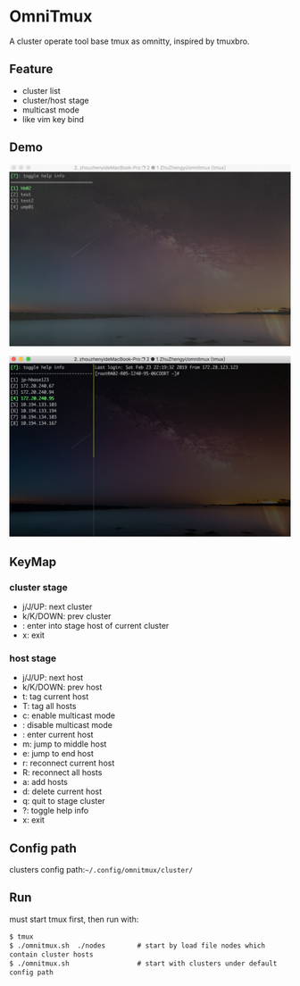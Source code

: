 # OmniTmux

A cluster operate tool base tmux as omnitty, inspired by tmuxbro.

## Feature

* cluster list
* cluster/host stage
* multicast mode
* like vim key bind

## Demo

![cluster_stage](assets/image-20190223221909576.png)



![host_stage](assets/image-20190223222257902.png)

## KeyMap

### cluster stage

* j/J/UP: next cluster
* k/K/DOWN: prev cluster
* <ENTER>: enter into stage host of current cluster
* x: exit

### host stage

* j/J/UP: next host
* k/K/DOWN: prev host
* t: tag current host
* T: tag all hosts
* c: enable multicast mode
* <ESC>: disable multicast mode
* <ENTER>: enter current host
* m: jump to middle host
* e: jump to end host
* r: reconnect current host
* R: reconnect all hosts
* a: add hosts
* d: delete current host
* q: quit to stage cluster
* ?: toggle help info
* x: exit

## Config path

clusters config path:`~/.config/omnitmux/cluster/`

## Run

must start tmux first, then run with:

```shell
$ tmux
$ ./omnitmux.sh  ./nodes		# start by load file nodes which contain cluster hosts
$ ./omnitmux.sh  				# start with clusters under default config path 
```



